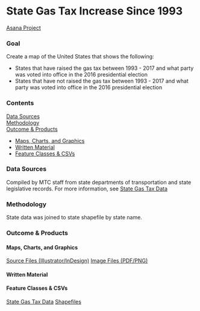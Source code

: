 # State Gas Tax Increase Since 1993 

[Asana Project](https://app.asana.com/0/229355710745434/516925091912429) 

### Goal
Create a map of the United States that shows the following:
- States that have raised the gas tax between 1993 - 2017 and what party was voted into office in the 2016 presidential election 
- States that have not raised the gas tax between 1993 - 2017 and what party was voted into office in the 2016 presidential election 

### Contents 

[Data Sources](#data-sources)  
[Methodology](#methodology)  
[Outcome & Products](#outcome--products)
  - [Maps, Charts, and Graphics](#maps-charts-and-graphics)
  - [Written Material](#written-material)
  - [Feature Classes & CSVs](#feature-classes--csvs)

### Data Sources 

Compiled by MTC staff from state departments of transportation and state legislative records. For more information, see [State Gas Tax Data](Data/State_Gas_Tax_Dates.csv)

### Methodology
State data was joined to state shapefile by state name. 

### Outcome & Products 

#### Maps, Charts, and Graphics 
[Source Files (Illustrator/InDesign)](https://mtcdrive.box.com/s/3xyxq8k0c2bakbd06dmtnbo2nhjrbvdq)
[Image Files (PDF/PNG)](https://mtcdrive.box.com/s/8fdpbv2tdfjhzz3rugyoc2mjyfis4for)

#### Written Material 

#### Feature Classes & CSVs
[State Gas Tax Data](Data/State_Gas_Tax_Dates.csv)
[Shapefiles](https://mtcdrive.box.com/s/txrdgfrphvp8tdscj1bh1a6tjq3snz1p) 